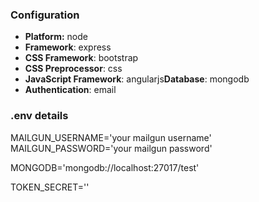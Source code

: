 ### Configuration
- **Platform:** node
- **Framework**: express
- **CSS Framework**: bootstrap
- **CSS Preprocessor**: css
- **JavaScript Framework**: angularjs**Database**: mongodb
- **Authentication**: email
### .env details

MAILGUN_USERNAME='your mailgun username'
MAILGUN_PASSWORD='your mailgun password'

MONGODB='mongodb://localhost:27017/test'


TOKEN_SECRET=''

